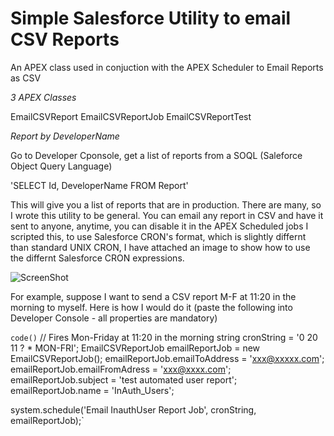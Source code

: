 # Simple Salesforce Utility to email CSV Reports
An APEX class used in conjuction with the APEX Scheduler to Email Reports as CSV


*3 APEX Classes*

EmailCSVReport
EmailCSVReportJob
EmailCSVReportTest

*Report by DeveloperName*

Go to Developer Cponsole, get a list of reports from a SOQL (Saleforce Object Query Language)

'SELECT Id, DeveloperName FROM Report'

This will give you a list of reports that are in production.
There are many, so I wrote this utility to be general. You can email any report in CSV
and have it sent to anyone, anytime, you can disable it in the APEX Scheduled jobs
I scripted this, to use Salesforce CRON's format, which is slightly differnt than standard
UNIX CRON, I have attached an image to show how to use the differnt Salesforce CRON expressions.

![ScreenShot](https://raw.github.com/mrisney/apexemailcsvreport/master/SaleforceCron.png)

For example, suppose I want to send a CSV report M-F at 11:20 in the morning to myself.
Here is how I would do it (paste the following into Developer Console - all properties are mandatory)


`code()` 
// Fires Mon-Friday at 11:20 in the morning
string cronString = '0 20 11 ? * MON-FRI';
EmailCSVReportJob emailReportJob = new EmailCSVReportJob();
emailReportJob.emailToAddress = 'xxx@xxxxx.com';
emailReportJob.emailFromAdress = 'xxx@xxxx.com';
emailReportJob.subject = 'test automated user report';
emailReportJob.name = 'InAuth_Users';

system.schedule('Email InauthUser Report Job', cronString, emailReportJob);`



